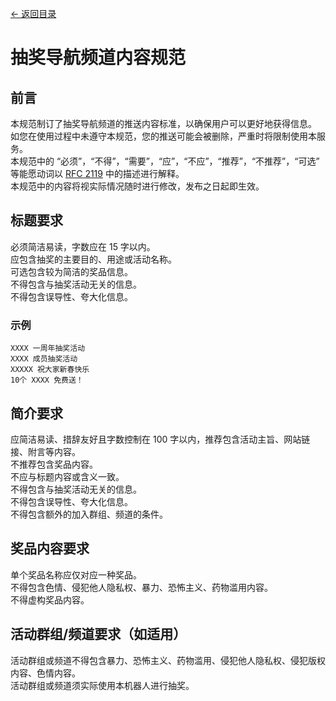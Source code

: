 [<- 返回目录](index.md)

# 抽奖导航频道内容规范

## 前言

本规范制订了抽奖导航频道的推送内容标准，以确保用户可以更好地获得信息。<br>
如您在使用过程中未遵守本规范，您的推送可能会被删除，严重时将限制使用本服务。<br>
本规范中的 “必须”，“不得”，“需要”，“应”，“不应”，“推荐”，“不推荐”，“可选” 等能愿动词以 [RFC 2119](https://ietf.org/rfc/rfc2119.txt) 中的描述进行解释。<br>
本规范中的内容将视实际情况随时进行修改，发布之日起即生效。

## 标题要求

必须简洁易读，字数应在 15 字以内。<br>
应包含抽奖的主要目的、用途或活动名称。<br>
可选包含较为简洁的奖品信息。<br>
不得包含与抽奖活动无关的信息。<br>
不得包含误导性、夸大化信息。<br>

### 示例

``` 
XXXX 一周年抽奖活动
XXXX 成员抽奖活动
XXXXX 祝大家新春快乐
10个 XXXX 免费送！
```

## 简介要求

应简洁易读、措辞友好且字数控制在 100 字以内，推荐包含活动主旨、网站链接、附言等内容。<br>
不推荐包含奖品内容。<br>
不应与标题内容或含义一致。<br>
不得包含与抽奖活动无关的信息。<br>
不得包含误导性、夸大化信息。<br>
不得包含额外的加入群组、频道的条件。<br>

## 奖品内容要求

单个奖品名称应仅对应一种奖品。<br>
不得包含色情、侵犯他人隐私权、暴力、恐怖主义、药物滥用内容。<br>
不得虚构奖品内容。<br>

## 活动群组/频道要求（如适用）

活动群组或频道不得包含暴力、恐怖主义、药物滥用、侵犯他人隐私权、侵犯版权内容、色情内容。<br>
活动群组或频道须实际使用本机器人进行抽奖。<br>
